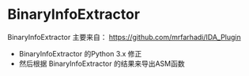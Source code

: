 # BinaryInfoExtractor
BinaryInfoExtractor  主要来自：
https://github.com/mrfarhadi/IDA_Plugin

- BinaryInfoExtractor 的Python 3.x 修正
- 然后根据 BinaryInfoExtractor 的结果来导出ASM函数
